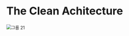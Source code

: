 # The Clean Achitecture

<img src="C:\Users\kangsinhee\Desktop\programming\Study_Backend\Clean Architecture\그룹 21.png" alt="그룹 21" style="zoom: 80%;" />